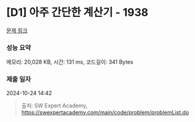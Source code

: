 # [D1] 아주 간단한 계산기 - 1938 

[문제 링크](https://swexpertacademy.com/main/code/problem/problemDetail.do?contestProbId=AV5PjsYKAMIDFAUq) 

### 성능 요약

메모리: 20,028 KB, 시간: 131 ms, 코드길이: 341 Bytes

### 제출 일자

2024-10-24 14:42



> 출처: SW Expert Academy, https://swexpertacademy.com/main/code/problem/problemList.do